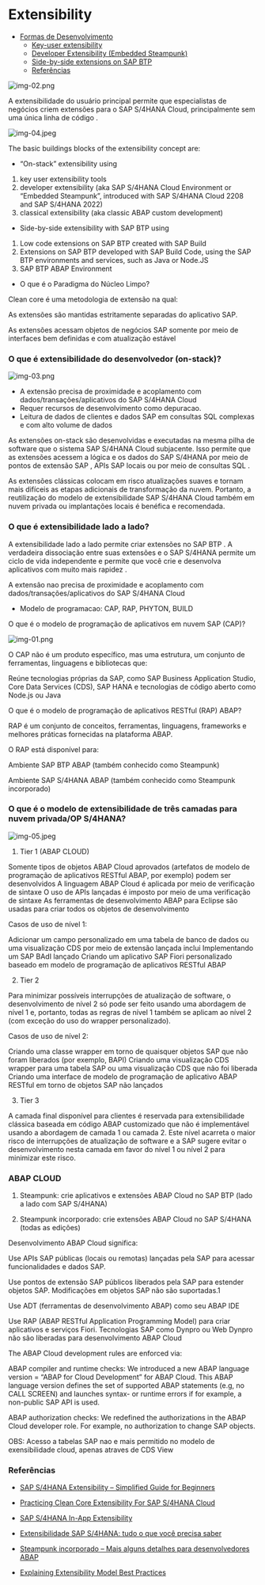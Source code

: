 # Extensibility

- [Formas de Desenvolvimento](#entrega-de-aplicativo-fiori-para-o-sistema-s4-on-premise)
    - [Key-user extensibility](#key-user-extensibility)
    - [Developer Extensibility (Embedded Steampunk)](#o-que-e-extensibilidade-do-desenvolvedor-on-stack)
    - [Side-by-side extensions on SAP BTP](#o-que-e-extensibilidade-lado-a-lado)
    - [Referências](#referências)

![img-02.png](.images/img-02.png)


A extensibilidade do usuário principal permite que especialistas de negócios criem extensões para o SAP S/4HANA Cloud, principalmente sem uma única linha de código .

![img-04.jpeg](.images/img-04.png)

The basic buildings blocks of the extensibility concept are:

- “On-stack” extensibility using
 1. key user extensibility tools
 2. developer extensibility (aka SAP S/4HANA Cloud Environment or “Embedded Steampunk”, introduced with SAP S/4HANA Cloud 2208 and SAP S/4HANA 2022)
 3. classical extensibility (aka classic ABAP custom development)
- Side-by-side extensibility with SAP BTP using
 1. Low code extensions on SAP BTP created with SAP Build
 2. Extensions on SAP BTP developed with SAP Build Code, using the SAP BTP environments and services, such as Java or Node.JS
 3. SAP BTP ABAP Environment

- O que é o Paradigma do Núcleo Limpo?

Clean core é uma metodologia de extensão na qual:

As extensões são mantidas estritamente separadas do aplicativo SAP.

As extensões acessam objetos de negócios SAP somente por meio de interfaces bem definidas e com atualização estável

### O que é extensibilidade do desenvolvedor (on-stack)?


![img-03.png](.images/img-03.png)

- A extensão precisa de proximidade e acoplamento com dados/transações/aplicativos do SAP S/4HANA Cloud
- Requer recursos de desenvolvimento como depuracao.
- Leitura de dados de clientes e dados SAP em consultas SQL complexas e com alto volume de dados

As extensões on-stack são desenvolvidas e executadas na mesma pilha de software que o sistema SAP S/4HANA Cloud subjacente. Isso permite que as extensões acessem a lógica e os dados do SAP S/4HANA por meio de pontos de extensão SAP , APIs SAP locais ou por meio de consultas SQL .

As extensões clássicas colocam em risco atualizações suaves e tornam mais difíceis as etapas adicionais de transformação da nuvem. Portanto, a reutilização do modelo de extensibilidade SAP S/4HANA Cloud também em nuvem privada ou implantações locais é benéfica e recomendada.

### O que é extensibilidade lado a lado?


A extensibilidade lado a lado permite criar extensões no SAP BTP . A verdadeira dissociação entre suas extensões e o SAP S/4HANA permite um ciclo de vida independente e permite que você crie e desenvolva aplicativos com muito mais rapidez .

A extensão nao precisa de proximidade e acoplamento com dados/transações/aplicativos do SAP S/4HANA Cloud

- Modelo de programacao: CAP, RAP, PHYTON, BUILD

O que é o modelo de programação de aplicativos em nuvem SAP (CAP)?

![img-01.png](.images/img-01.png)

O CAP não é um produto específico, mas uma estrutura, um conjunto de ferramentas, linguagens e bibliotecas que:

Reúne tecnologias próprias da SAP, como SAP Business Application Studio, Core Data Services (CDS), SAP HANA e tecnologias de código aberto como Node.js ou Java

O que é o modelo de programação de aplicativos RESTful (RAP) ABAP?

RAP é um conjunto de conceitos, ferramentas, linguagens, frameworks e melhores práticas fornecidas na plataforma ABAP.

O RAP está disponível para:

Ambiente SAP BTP ABAP (também conhecido como Steampunk)

Ambiente SAP S/4HANA ABAP (também conhecido como Steampunk incorporado)

### O que é o modelo de extensibilidade de três camadas para nuvem privada/OP S/4HANA?

![img-05.jpeg](.images/img-05.png)

1) Tier 1 (ABAP CLOUD)

Somente tipos de objetos ABAP Cloud aprovados (artefatos de modelo de programação de aplicativos RESTful ABAP, por exemplo) podem ser desenvolvidos
A linguagem ABAP Cloud é aplicada por meio de verificação de sintaxe
O uso de APIs lançadas é imposto por meio de uma verificação de sintaxe
As ferramentas de desenvolvimento ABAP para Eclipse são usadas para criar todos os objetos de desenvolvimento

Casos de uso de nível 1:

Adicionar um campo personalizado em uma tabela de banco de dados ou uma visualização CDS por meio de extensão lançada inclui
Implementando um SAP BAdI lançado
Criando um aplicativo SAP Fiori personalizado baseado em modelo de programação de aplicativos RESTful ABAP

2) Tier 2

Para minimizar possíveis interrupções de atualização de software, o desenvolvimento de nível 2 só pode ser feito usando uma abordagem de nível 1 e, portanto, todas as regras de nível 1 também se aplicam ao nível 2 (com exceção do uso do wrapper personalizado). 

Casos de uso de nível 2:

Criando uma classe wrapper em torno de quaisquer objetos SAP que não foram liberados (por exemplo, BAPI)
Criando uma visualização CDS wrapper para uma tabela SAP ou uma visualização CDS que não foi liberada
Criando uma interface de modelo de programação de aplicativo ABAP RESTful em torno de objetos SAP não lançados

3) Tier 3

A camada final disponível para clientes é reservada para extensibilidade clássica baseada em código ABAP customizado que não é implementável usando a abordagem de camada 1 ou camada 2. Este nível acarreta o maior risco de interrupções de atualização de software e a SAP sugere evitar o desenvolvimento nesta camada em favor do nível 1 ou nível 2 para minimizar este risco.


### ABAP CLOUD

1) Steampunk: crie aplicativos e extensões ABAP Cloud no SAP BTP (lado a lado com SAP S/4HANA)

2) Steampunk incorporado: crie extensões ABAP Cloud no SAP S/4HANA (todas as edições)

Desenvolvimento ABAP Cloud significa:

Use APIs SAP públicas (locais ou remotas) lançadas pela SAP para acessar funcionalidades e dados SAP.

Use pontos de extensão SAP públicos liberados pela SAP para estender objetos SAP. Modificações em objetos SAP não são suportadas.1

Use ADT (ferramentas de desenvolvimento ABAP) como seu ABAP IDE

Use RAP (ABAP RESTful Application Programming Model) para criar aplicativos e serviços Fiori. Tecnologias SAP como Dynpro ou Web Dynpro não são liberadas para desenvolvimento ABAP Cloud

The ABAP Cloud development rules are enforced via:

ABAP compiler and runtime checks: We introduced a new ABAP language version = “ABAP for Cloud Development” for ABAP Cloud. This ABAP language version defines the set of supported ABAP statements (e.g, no CALL SCREEN) and launches syntax- or runtime errors if for example, a non-public SAP API is used.

ABAP authorization checks: We redefined the authorizations in the ABAP Cloud developer role. For example, no authorization to change SAP objects.

OBS: Acesso a tabelas SAP nao e mais permitido no modelo de exensibilidade cloud, apenas atraves de CDS View

### Referências

- [SAP S/4HANA Extensibility – Simplified Guide for Beginners](https://community.sap.com/t5/enterprise-resource-planning-blogs-by-sap/sap-s-4hana-extensibility-simplified-guide-for-beginners/ba-p/13548988)

- [Practicing Clean Core Extensibility For SAP S/4HANA Cloud](https://learning.sap.com/learning-journeys/practicing-clean-core-extensibility-for-sap-s-4hana-cloud)

- [SAP S/4HANA In-App Extensibility](https://www.youtube.com/watch?v=pOOORn7fIR0)

- [Extensibilidade SAP S/4HANA: tudo o que você precisa saber](https://community.sap.com/t5/enterprise-resource-planning-blogs-by-sap/sap-s-4hana-extensibility-all-you-need-to-know/ba-p/13417740)


- [Steampunk incorporado – Mais alguns detalhes para desenvolvedores ABAP](https://community.sap.com/t5/enterprise-resource-planning-blogs-by-sap/embedded-steampunk-some-more-details-for-abap-developers/ba-p/13532714)

- [Explaining Extensibility Model Best Practices](https://learning.sap.com/learning-journeys/practicing-clean-core-extensibility-for-sap-s-4hana-cloud/explaining-extensibility-model-best-practices_e290f382-800e-40ef-a203-85a13115f487)